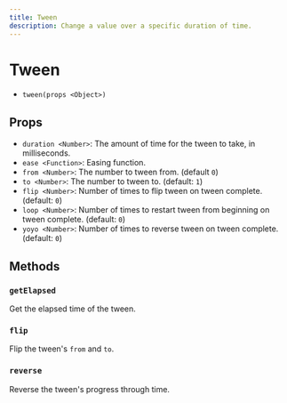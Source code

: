 ```yaml
---
title: Tween
description: Change a value over a specific duration of time.
---
```


# Tween

- `tween(props <Object>)`

## Props

- `duration <Number>`: The amount of time for the tween to take, in milliseconds.
- `ease <Function>`: Easing function.
- `from <Number>`: The number to tween from. (default `0`)
- `to <Number>`: The number to tween to. (default: `1`)
- `flip <Number>`: Number of times to flip tween on tween complete. (default: `0`)
- `loop <Number>`: Number of times to restart tween from beginning on tween complete. (default: `0`)
- `yoyo <Number>`: Number of times to reverse tween on tween complete. (default: `0`)

## Methods

### `getElapsed`
Get the elapsed time of the tween.

### `flip`
Flip the tween's `from` and `to`.

### `reverse`
Reverse the tween's progress through time.
